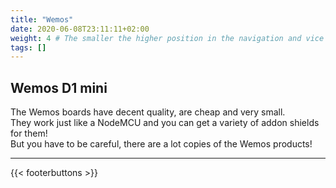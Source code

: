 ```yaml
---
title: "Wemos"
date: 2020-06-08T23:11:11+02:00
weight: 4 # The smaller the higher position in the navigation and vice versa
tags: []
---
```

## Wemos D1 mini
The Wemos boards have decent quality, are cheap and very small.  
They work just like a NodeMCU and you can get a variety of addon shields for them!  
But you have to be careful, there are a lot copies of the Wemos products!  

---

{{< footerbuttons >}}